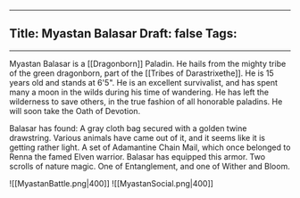 
---
Title: Myastan Balasar
Draft: false
Tags:
  - 
---

Myastan Balasar is a [[Dragonborn]] Paladin. He hails from the mighty tribe of the green dragonborn, part of the [[Tribes of Darastrixethe]]. He is 15 years old and stands at 6'5". He is an excellent survivalist, and has spent many a moon in the wilds during his time of wandering. He has left the wilderness to save others, in the true fashion of all honorable paladins. He will soon take the Oath of Devotion.

Balasar has found:
A gray cloth bag secured with a golden twine drawstring. Various animals have came out of it, and it seems like it is getting rather light.
A set of Adamantine Chain Mail, which once belonged to Renna the famed Elven warrior. Balasar has equipped this armor.
Two scrolls of nature magic. One of Entanglement, and one of Wither and Bloom.

![[MyastanBattle.png|400]]
![[MyastanSocial.png|400]]